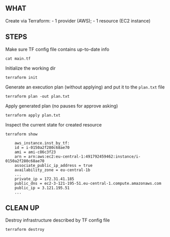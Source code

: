 
## WHAT

Create via Terraform:
    - 1 provider (AWS);
    - 1 resource (EC2 instance)

## STEPS

Make sure TF config file contains up-to-date info
```
cat main.tf
```

Initialize the working dir
```
terraform init
```

Generate an execution plan (without applying) and put it to the `plan.txt` file
```
terraform plan -out plan.txt
```

Apply generated plan (no pauses for approve asking)
```
terraform apply plan.txt
```

Inspect the current state for created resource
```
terraform show

    aws_instance.inst_by_tf:
    id = i-0150a2f280c68ae70
    ami = ami-c86c3f23
    arn = arn:aws:ec2:eu-central-1:491792459462:instance/i-0150a2f280c68ae70
    associate_public_ip_address = true
    availability_zone = eu-central-1b
    ...
    private_ip = 172.31.41.185
    public_dns = ec2-3-121-195-51.eu-central-1.compute.amazonaws.com
    public_ip = 3.121.195.51
    ...
```


## CLEAN UP

Destroy infrastructure described by TF config file
```
terraform destroy
```




